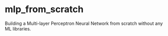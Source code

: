 # mlp_from_scratch
Building a Multi-layer Perceptron Neural Network from scratch without any ML libraries.
